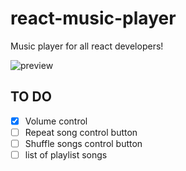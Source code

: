 # react-music-player
Music player for all react developers!

![preview](https://image.ibb.co/n5Neqp/nir_berko_music_player.png)

## TO DO ##
- [x] Volume control
- [ ] Repeat song control button
- [ ] Shuffle songs control button
- [ ] list of playlist songs
